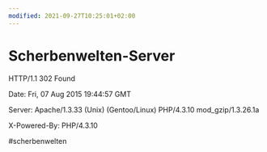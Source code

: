 ```yaml
---
modified: 2021-09-27T10:25:01+02:00
---
```


# Scherbenwelten-Server


HTTP/1.1 302 Found




Date: Fri, 07 Aug 2015 19:44:57 GMT

Server: Apache/1.3.33 (Unix)  (Gentoo/Linux)
PHP/4.3.10 mod_gzip/1.3.26.1a

X-Powered-By: PHP/4.3.10

#scherbenwelten
